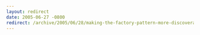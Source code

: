 ```yaml
---
layout: redirect
date: 2005-06-27 -0800
redirect: /archive/2005/06/28/making-the-factory-pattern-more-discoverable.aspx/
---
```

